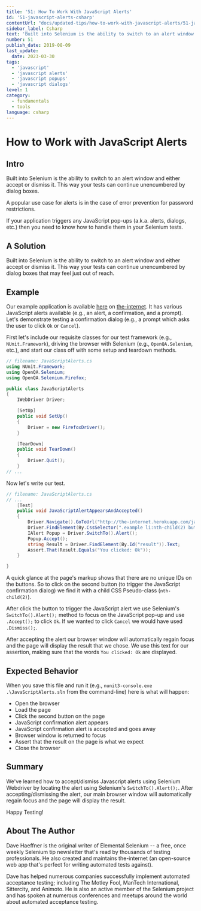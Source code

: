 ```yaml
---
title: '51: How To Work With JavaScript Alerts'
id: '51-javascript-alerts-csharp'
contentUrl: "docs/updated-tips/how-to-work-with-javascript-alerts/51-javascript-alerts-csharp"
sidebar_label: Csharp 
text: 'Built into Selenium is the ability to switch to an alert window and either accept or dismiss it. This way your tests can continue unencumbered by dialog boxes that may feel just out of reach.'
number: 51
publish_date: 2019-08-09
last_update:
  date: 2023-03-30
tags:
  - 'javascript'
  - 'javascript alerts'
  - 'javascript popups'
  - 'javascript dialogs'
level: 1
category:
  - fundamentals
  - tools
language: csharp
---
```


# How to Work with JavaScript Alerts

## Intro

Built into Selenium is the ability to switch to an alert window and either accept or dismiss it. This way your tests can continue unencumbered by dialog boxes.

A popular use case for alerts is in the case of error prevention for password restrictions.

If your application triggers any JavaScript pop-ups (a.k.a. alerts, dialogs, etc.) then you need to know how to handle them in your Selenium tests.

## A Solution

Built into Selenium is the ability to switch to an alert window and either accept or dismiss it. This way your tests can continue unencumbered by dialog boxes that may feel just out of reach.


## Example

Our example application is available [here](http://the-internet.herokuapp.com/javascript_alerts) on [the-internet](http://github.com/tourdedave/the-internet). It has various JavaScript alerts available (e.g., an alert, a confirmation, and a prompt). Let's demonstrate testing a confirmation dialog (e.g., a prompt which asks the user to click `Ok` or `Cancel`).

First let's include our requisite classes for our test framework (e.g., `NUnit.Framework`), driving the browser with Selenium (e.g., `OpenQA.Selenium`, etc.), and start our class off with some setup and teardown methods.

```csharp
// filename: JavaScriptAlerts.cs
using NUnit.Framework;
using OpenQA.Selenium;
using OpenQA.Selenium.Firefox;

public class JavaScriptAlerts
{
    IWebDriver Driver;

    [SetUp]
    public void SetUp()
    {
        Driver = new FirefoxDriver();
    }

    [TearDown]
    public void TearDown()
    {
        Driver.Quit();
    }
// ...
```

Now let's write our test.

```csharp
// filename: JavaScriptAlerts.cs
// ...
    [Test]
    public void JavaScriptAlertAppearsAndAccepted()
    {
        Driver.Navigate().GoToUrl("http://the-internet.herokuapp.com/javascript_alerts");
        Driver.FindElement(By.CssSelector(".example li:nth-child(2) button")).Click();
        IAlert Popup = Driver.SwitchTo().Alert();
        Popup.Accept();
        string Result = Driver.FindElement(By.Id("result")).Text;
        Assert.That(Result.Equals("You clicked: Ok"));
    }

}
```

A quick glance at the page's markup shows that there are no unique IDs on the buttons. So to click on the second button (to trigger the JavaScript confirmation dialog) we find it with a child CSS Pseudo-class (`nth-child(2)`).

After click the button to trigger the JavaScript alert we use Selenium's `SwitchTo().Alert();` method to focus on the JavaScript pop-up and use `.Accept();` to click `Ok`. If we wanted to click `Cancel` we would have used `.Dismiss();`.

After accepting the alert our browser window will automatically regain focus and the page will display the result that we chose. We use this text for our assertion, making sure that the words `You clicked: Ok` are displayed.

## Expected Behavior

When you save this file and run it (e.g., `nunit3-console.exe .\JavaScriptAlerts.sln` from the command-line) here is what will happen:

+ Open the browser
+ Load the page
+ Click the second button on the page
+ JavaScript confirmation alert appears
+ JavaScript confirmation alert is accepted and goes away
+ Browser window is returned to focus
+ Assert that the result on the page is what we expect
+ Close the browser

## Summary

We've learned how to accept/dismiss Javascript alerts using Selenium Webdriver by locating the alert using Selenium's `SwitchTo().Alert();`. After accepting/dismissing the alert, our main browser window will automatically regain focus and the page will display the result.

Happy Testing!

## About The Author

Dave Haeffner is the original writer of Elemental Selenium -- a free, once weekly Selenium tip newsletter that's read by thousands of testing professionals. He also created and maintains the-internet (an open-source web app that's perfect for writing automated tests against).

Dave has helped numerous companies successfully implement automated acceptance testing; including The Motley Fool, ManTech International, Sittercity, and Animoto. He is also an active member of the Selenium project and has spoken at numerous conferences and meetups around the world about automated acceptance testing.